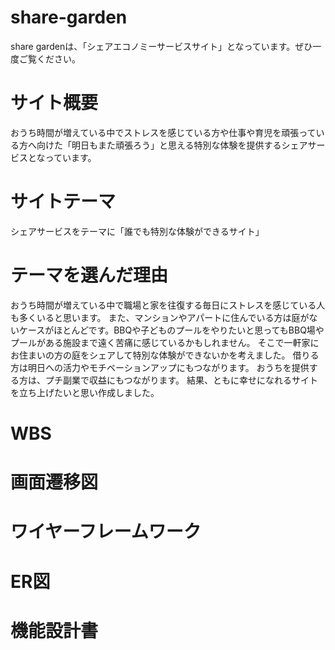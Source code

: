 # share-garden
share gardenは、「シェアエコノミーサービスサイト」となっています。ぜひ一度ご覧ください。
# サイト概要

おうち時間が増えている中でストレスを感じている方や仕事や育児を頑張っている方へ向けた「明日もまた頑張ろう」と思える特別な体験を提供するシェアサービスとなっています。	

# サイトテーマ
シェアサービスをテーマに「誰でも特別な体験ができるサイト」

# テーマを選んだ理由
おうち時間が増えている中で職場と家を往復する毎日にストレスを感じている人も多くいると思います。
また、マンションやアパートに住んでいる方は庭がないケースがほとんどです。BBQや子どものプールをやりたいと思ってもBBQ場やプールがある施設まで遠く苦痛に感じているかもしれません。
そこで一軒家にお住まいの方の庭をシェアして特別な体験ができないかを考えました。
借りる方は明日への活力やモチベーションアップにもつながります。
おうちを提供する方は、プチ副業で収益にもつながります。
結果、ともに幸せになれるサイトを立ち上げたいと思い作成しました。

# WBS

# 画面遷移図

# ワイヤーフレームワーク

# ER図
# 機能設計書

